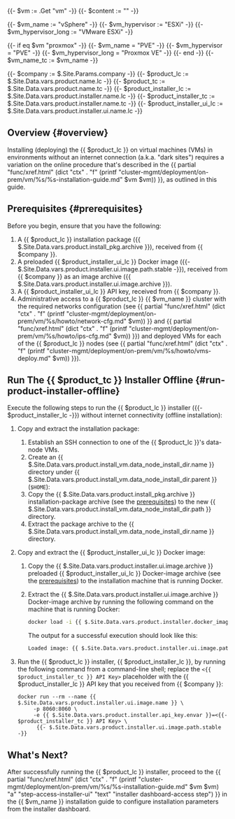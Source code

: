 <!-- Common on-prem VM offline-installation how-to doc -->
<!-- Deployment-Specific Variables -->
{{- $vm := .Get "vm" -}}
{{- $content := "" -}}
<!-- vmware (default) -->
{{- $vm_name := "vSphere" -}}
{{- $vm_hypervisor := "ESXi" -}}
{{- $vm_hypervisor_long := "VMware ESXi" -}}
<!-- Proxmox -->
{{- if eq $vm "proxmox" -}}
  {{- $vm_name = "PVE" -}}
  {{- $vm_hypervisor = "PVE" -}}
  {{- $vm_hypervisor_long = "Proxmox VE" -}}
{{- end -}}
{{- $vm_name_tc := $vm_name -}}

<!-- Easy Access to Site Parameters and Data Variables -->
{{- $company := $.Site.Params.company -}}
{{- $product_lc := $.Site.Data.vars.product.name.lc -}}
{{- $product_tc := $.Site.Data.vars.product.name.tc -}}
{{- $product_installer_lc := $.Site.Data.vars.product.installer.name.lc -}}
{{- $product_installer_tc := $.Site.Data.vars.product.installer.name.tc -}}
{{- $product_installer_ui_lc := $.Site.Data.vars.product.installer.ui.name.lc -}}

<!-- START CONTENT -->
<!-- //////////////////////////////////////// -->
## Overview {#overview}

Installing (deploying) the {{ $product_lc }} on virtual machines (VMs) in environments without an internet connection (a.k.a. "dark sites") requires a variation on the online procedure that's described in the {{ partial "func/xref.html" (dict "ctx" . "f" (printf "cluster-mgmt/deployment/on-prem/vm/%s/%s-installation-guide.md" $vm $vm)) }}, as outlined in this guide.

<!-- //////////////////////////////////////// -->
## Prerequisites {#prerequisites}

Before you begin, ensure that you have the following:

1. <a id="prereq-offline-install-pkg"></a>A {{ $product_lc }} installation package (<file>{{ $.Site.Data.vars.product.install_pkg.archive }}</file>), received from {{ $company }}.
2. <a id="prereq-offline-installer-ui-docker-image"></a>A preloaded {{ $product_installer_ui_lc }} Docker image (<path>{{- $.Site.Data.vars.product.installer.ui.image.path.stable -}}</path>), received from {{ $company }} as an image archive (<file>{{ $.Site.Data.vars.product.installer.ui.image.archive }}</file>).
3.  <a id="prereq-install-api-key"></a>A {{ $product_installer_ui_lc }} API key, received from {{ $company }}.
4.  <a id="prereq-admin-access-n-prev-instal-steps"></a>Administrative access to a {{ $product_lc }} {{ $vm_name }} cluster with the required networks configuration (see {{ partial "func/xref.html" (dict "ctx" . "f" (printf "cluster-mgmt/deployment/on-prem/vm/%s/howto/network-cfg.md" $vm)) }} and {{ partial "func/xref.html" (dict "ctx" . "f" (printf "cluster-mgmt/deployment/on-prem/vm/%s/howto/ips-cfg.md" $vm)) }}) and deployed VMs for each of the {{ $product_lc }} nodes (see {{ partial "func/xref.html" (dict "ctx" . "f" (printf "cluster-mgmt/deployment/on-prem/vm/%s/howto/vms-deploy.md" $vm)) }}).

<!-- //////////////////////////////////////// -->
## Run The {{ $product_tc }} Installer Offline {#run-product-installer-offline}

Execute the following steps to run the {{ $product_lc }} installer ({{- $product_installer_lc -}}) without internet connectivity (offline installation):

1.  <a id="step-install-pkg-cp-n-extract"></a>Copy and extract the installation package:

    1.  Establish an SSH connection to one of the {{ $product_lc }}'s data-node VMs.
    2.  Create an <dirname>{{ $.Site.Data.vars.product.install_vm.data_node_install_dir.name }}</dirname> directory under <path>{{ $.Site.Data.vars.product.install_vm.data_node_install_dir.parent }}</path> (`$HOME`):
    3.  Copy the <file>{{ $.Site.Data.vars.product.install_pkg.archive }}</file> installation-package archive (see the <a href="#prereq-offline-install-pkg">prerequisites</a>) to the new <path>{{ $.Site.Data.vars.product.install_vm.data_node_install_dir.path }}</path> directory.
    4.  Extract the package archive to the <dirname>{{ $.Site.Data.vars.product.install_vm.data_node_install_dir.name }}</dirname> directory.

2. <a id="step-installer-ui-docker-image-cp-n-extract"></a>Copy and extract the {{ $product_installer_ui_lc }} Docker image:

    1.  Copy the <file>{{ $.Site.Data.vars.product.installer.ui.image.archive }}</file></a> preloaded {{ $product_installer_ui_lc }} Docker-image archive (see the <a href="#prereq-offline-installer-ui-docker-image">prerequisites</a>) to the installation machine that is running Docker.

    2.  Extract the <file>{{ $.Site.Data.vars.product.installer.ui.image.archive }}</file> Docker-image archive by running the following command on the machine that is running Docker:
        ```sh
        docker load -i {{ $.Site.Data.vars.product.installer.docker_image.archive }}
        ```
        The output for a successful execution should look like this:
        ```sh
        Loaded image: {{ $.Site.Data.vars.product.installer.ui.image.path.stable }}
        ```

3. <a id="step-run-installer"></a>Run the {{ $product_lc }} installer, {{ $product_installer_lc }}, by running the following command from a command-line shell; replace the <code>&lt;{{ $product_installer_tc }} API Key&gt;</code> placeholder with the {{ $product_installer_lc }} API key that you received from {{ $company }}:
    <div class="highlight"><pre class="chroma"><code class="language-sh" data-lang="sh">docker run --rm --name {{ $.Site.Data.vars.product.installer.ui.image.name }} \
        -p 8060:8060 \
        -e {{ $.Site.Data.vars.product.installer.api_key.envar }}=<{{- $product_installer_tc }} API Key> \
        &#8201;{{- $.Site.Data.vars.product.installer.ui.image.path.stable -}}</code></pre>
    </div>
    <!-- [ci-md-shcd-md-fenced-code-w-templates] [InfraInfo[ (16.11.20) See
      info in the include-install-vm-installation-guide.md shortcode regarding
      problems with angle brackets in MD fenced code (`<...>`) and code blocks
      when the content contains variables or access to site params, currently
      bypassed by using code HTML tags - see in the paragraph and code-block
      above. -->

<!-- //////////////////////////////////////// -->
## What's Next?

After successfully running the {{ $product_lc }} installer, proceed to the {{ partial "func/xref.html" (dict "ctx" . "f" (printf "cluster-mgmt/deployment/on-prem/vm/%s/%s-installation-guide.md" $vm $vm) "a" "step-access-installer-ui" "text" "installer dashboard-access step") }} in the {{ $vm_name }} installation guide to configure installation parameters from the installer dashboard.
<!-- START END -->

